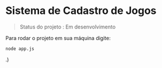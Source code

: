 # Sistema de Cadastro de Jogos 

> Status do projeto : Em desenvolvimento

Para rodar o projeto em sua máquina digite:
```
node app.js
```
.)